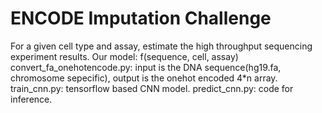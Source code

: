 # ENCODE Imputation Challenge
For a given cell type and assay, estimate the high throughput sequencing experiment results.
Our model: f(sequence, cell, assay)
convert_fa_onehotencode.py: input is the DNA sequence(hg19.fa, chromosome sepecific), output is the onehot encoded 4*n array.
train_cnn.py: tensorflow based CNN model.
predict_cnn.py: code for inference.
